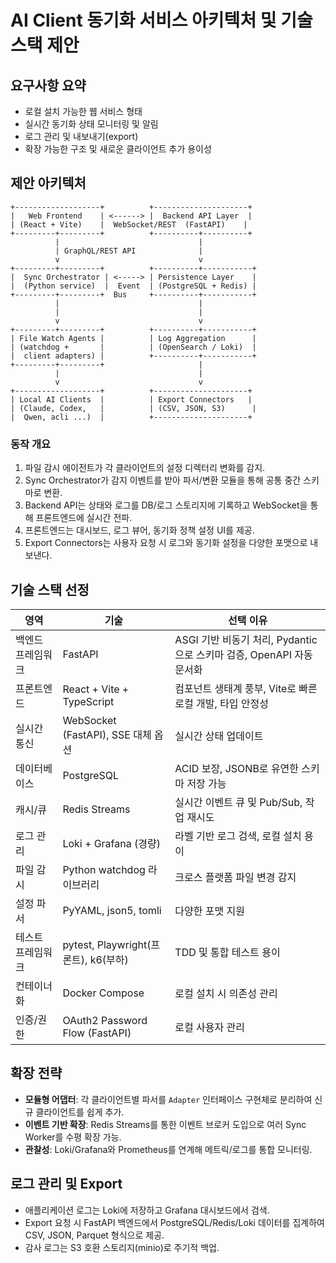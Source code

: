 # AI Client 동기화 서비스 아키텍처 및 기술 스택 제안

## 요구사항 요약
- 로컬 설치 가능한 웹 서비스 형태
- 실시간 동기화 상태 모니터링 및 알림
- 로그 관리 및 내보내기(export)
- 확장 가능한 구조 및 새로운 클라이언트 추가 용이성

## 제안 아키텍처

```
+-------------------+          +---------------------+
|   Web Frontend    | <------> |  Backend API Layer  |
| (React + Vite)    |  WebSocket/REST  (FastAPI)    |
+---------+---------+          +----------+----------+
          |                               |
          | GraphQL/REST API              |
          v                               v
+---------+---------+          +----------+-----------+
|  Sync Orchestrator | <-----> | Persistence Layer    |
|  (Python service)  |  Event  | (PostgreSQL + Redis) |
+---------+---------+  Bus     +----------+-----------+
          |                               |
          |                               |
          v                               v
+---------+---------+          +----------+-----------+
| File Watch Agents |          | Log Aggregation      |
| (watchdog +       |          | (OpenSearch / Loki)  |
|  client adapters) |          +----------+-----------+
+---------+---------+                     |
          |                               |
          v                               v
+-------------------+          +---------------------+
| Local AI Clients  |          | Export Connectors   |
| (Claude, Codex,   |          | (CSV, JSON, S3)      |
|  Qwen, acli ...)  |          +---------------------+
```

### 동작 개요
1. 파일 감시 에이전트가 각 클라이언트의 설정 디렉터리 변화를 감지.
2. Sync Orchestrator가 감지 이벤트를 받아 파서/변환 모듈을 통해 공통 중간 스키마로 변환.
3. Backend API는 상태와 로그를 DB/로그 스토리지에 기록하고 WebSocket을 통해 프론트엔드에 실시간 전파.
4. 프론트엔드는 대시보드, 로그 뷰어, 동기화 정책 설정 UI를 제공.
5. Export Connectors는 사용자 요청 시 로그와 동기화 설정을 다양한 포맷으로 내보낸다.

## 기술 스택 선정

| 영역 | 기술 | 선택 이유 |
| --- | --- | --- |
| 백엔드 프레임워크 | FastAPI | ASGI 기반 비동기 처리, Pydantic으로 스키마 검증, OpenAPI 자동 문서화 |
| 프론트엔드 | React + Vite + TypeScript | 컴포넌트 생태계 풍부, Vite로 빠른 로컬 개발, 타입 안정성 |
| 실시간 통신 | WebSocket (FastAPI), SSE 대체 옵션 | 실시간 상태 업데이트 |
| 데이터베이스 | PostgreSQL | ACID 보장, JSONB로 유연한 스키마 저장 가능 |
| 캐시/큐 | Redis Streams | 실시간 이벤트 큐 및 Pub/Sub, 작업 재시도 |
| 로그 관리 | Loki + Grafana (경량) | 라벨 기반 로그 검색, 로컬 설치 용이 |
| 파일 감시 | Python watchdog 라이브러리 | 크로스 플랫폼 파일 변경 감지 |
| 설정 파서 | PyYAML, json5, tomli | 다양한 포맷 지원 |
| 테스트 프레임워크 | pytest, Playwright(프론트), k6(부하) | TDD 및 통합 테스트 용이 |
| 컨테이너화 | Docker Compose | 로컬 설치 시 의존성 관리 |
| 인증/권한 | OAuth2 Password Flow (FastAPI) | 로컬 사용자 관리 |

## 확장 전략
- **모듈형 어댑터**: 각 클라이언트별 파서를 `Adapter` 인터페이스 구현체로 분리하여 신규 클라이언트를 쉽게 추가.
- **이벤트 기반 확장**: Redis Streams를 통한 이벤트 브로커 도입으로 여러 Sync Worker를 수평 확장 가능.
- **관찰성**: Loki/Grafana와 Prometheus를 연계해 메트릭/로그를 통합 모니터링.

## 로그 관리 및 Export
- 애플리케이션 로그는 Loki에 저장하고 Grafana 대시보드에서 검색.
- Export 요청 시 FastAPI 백엔드에서 PostgreSQL/Redis/Loki 데이터를 집계하여 CSV, JSON, Parquet 형식으로 제공.
- 감사 로그는 S3 호환 스토리지(minio)로 주기적 백업.

